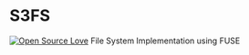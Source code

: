 # S3FS
[![Open Source Love](https://badges.frapsoft.com/os/v2/open-source.png?v=103)](https://github.com/ellerbrock/open-source-badges/)
File System Implementation using FUSE
